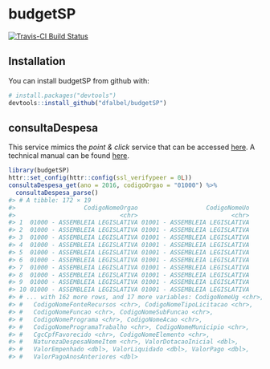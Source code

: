 
<!-- README.md is generated from README.Rmd. Please edit that file -->
budgetSP
========

[![Travis-CI Build Status](https://travis-ci.org/dfalbel/budgetSP.svg?branch=master)](https://travis-ci.org/dfalbel/budgetSP)

Installation
------------

You can install budgetSP from github with:

``` r
# install.packages("devtools")
devtools::install_github("dfalbel/budgetSP")
```

consultaDespesa
---------------

This service mimics the *point & click* service that can be accessed [here](https://www.fazenda.sp.gov.br/SigeoLei131/Paginas/FlexConsDespesa.aspx). A technical manual can be found [here](https://github.com/dfalbel/budgetSP/blob/master/inst/WebserviceTransparenciaManual.pdf).

``` r
library(budgetSP)
httr::set_config(httr::config(ssl_verifypeer = 0L))
consultaDespesa_get(ano = 2016, codigoOrgao = "01000") %>%
  consultaDespesa_parse()
#> # A tibble: 172 × 19
#>                   CodigoNomeOrgao                   CodigoNomeUo
#>                             <chr>                          <chr>
#> 1  01000 - ASSEMBLEIA LEGISLATIVA 01001 - ASSEMBLEIA LEGISLATIVA
#> 2  01000 - ASSEMBLEIA LEGISLATIVA 01001 - ASSEMBLEIA LEGISLATIVA
#> 3  01000 - ASSEMBLEIA LEGISLATIVA 01001 - ASSEMBLEIA LEGISLATIVA
#> 4  01000 - ASSEMBLEIA LEGISLATIVA 01001 - ASSEMBLEIA LEGISLATIVA
#> 5  01000 - ASSEMBLEIA LEGISLATIVA 01001 - ASSEMBLEIA LEGISLATIVA
#> 6  01000 - ASSEMBLEIA LEGISLATIVA 01001 - ASSEMBLEIA LEGISLATIVA
#> 7  01000 - ASSEMBLEIA LEGISLATIVA 01001 - ASSEMBLEIA LEGISLATIVA
#> 8  01000 - ASSEMBLEIA LEGISLATIVA 01001 - ASSEMBLEIA LEGISLATIVA
#> 9  01000 - ASSEMBLEIA LEGISLATIVA 01001 - ASSEMBLEIA LEGISLATIVA
#> 10 01000 - ASSEMBLEIA LEGISLATIVA 01001 - ASSEMBLEIA LEGISLATIVA
#> # ... with 162 more rows, and 17 more variables: CodigoNomeUg <chr>,
#> #   CodigoNomeFonteRecursos <chr>, CodigoNomeTipoLicitacao <chr>,
#> #   CodigoNomeFuncao <chr>, CodigoNomeSubFuncao <chr>,
#> #   CodigoNomePrograma <chr>, CodigoNomeAcao <chr>,
#> #   CodigoNomeProgramaTrabalho <chr>, CodigoNomeMunicipio <chr>,
#> #   CgcCpfFavorecido <chr>, CodigoNomeElemento <chr>,
#> #   NaturezaDespesaNomeItem <chr>, ValorDotacaoInicial <dbl>,
#> #   ValorEmpenhado <dbl>, ValorLiquidado <dbl>, ValorPago <dbl>,
#> #   ValorPagoAnosAnteriores <dbl>
```
